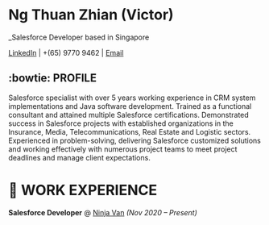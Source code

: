 # Ng Thuan Zhian (Victor)

_Salesforce Developer based in Singapore <br>

[LinkedIn](https://my.linkedin.com/in/victortzng) | +(65) 9770 9462 | [Email](mailto:victorng8@gmail.com)

## :bowtie: PROFILE

Salesforce specialist with over 5 years working experience in CRM system implementations and Java software development. Trained as a functional consultant and attained multiple Salesforce certifications. Demonstrated success in Salesforce projects with established organizations in the Insurance, Media, Telecommunications, Real Estate and Logistic sectors. Experienced in problem-solving, delivering Salesforce customized solutions and working effectively with numerous project teams to meet project deadlines and manage client expectations.

# :office: WORK EXPERIENCE
**Salesforce Developer** @ [Ninja Van](https://www.ninjavan.co/) _(Nov 2020 – Present)_



